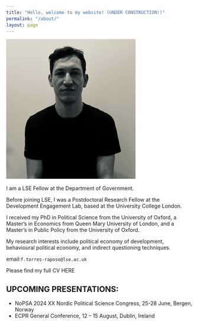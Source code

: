 ```yaml
---
title: "Hello, welcome to my website! (UNDER CONSTRUCTION!)"
permalink: "/about/"
layout: page
---
```


![image](Louisa.png)

I am a LSE Fellow at the Department of Government.

Before joining LSE, I was a Postdoctoral Research Fellow at the Development Engagement Lab, based at the University College London.

I received my PhD in Political Science from the University of Oxford, a Master’s in Economics from Queen Mary University of London, and a Master’s in Public Policy from the University of Oxford.

My research interests include political economy of development, behavioural political economy, and indirect questioning techniques.

email:`f.torres-raposo@lse.ac.uk`

Please find my full CV HERE

## UPCOMING PRESENTATIONS: 

- NoPSA 2024 XX Nordic Political Science Congress, 25-28 June, Bergen, Norway
- ECPR General Conference, 12 – 15 August, Dublin, Ireland
